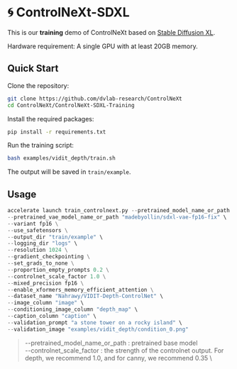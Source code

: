 # 🌀 ControlNeXt-SDXL

This is our **training** demo of ControlNeXt based on [Stable Diffusion XL](stabilityai/stable-diffusion-xl-base-1.0).

Hardware requirement: A single GPU with at least 20GB memory.

## Quick Start

Clone the repository:

```bash
git clone https://github.com/dvlab-research/ControlNeXt
cd ControlNeXt/ControlNeXt-SDXL-Training
```

Install the required packages:

```bash
pip install -r requirements.txt
```

Run the training script:

```bash
bash examples/vidit_depth/train.sh
```

The output will be saved in `train/example`.

## Usage

```python
accelerate launch train_controlnext.py --pretrained_model_name_or_path "stabilityai/stable-diffusion-xl-base-1.0" \
--pretrained_vae_model_name_or_path "madebyollin/sdxl-vae-fp16-fix" \
--variant fp16 \
--use_safetensors \
--output_dir "train/example" \
--logging_dir "logs" \
--resolution 1024 \
--gradient_checkpointing \
--set_grads_to_none \
--proportion_empty_prompts 0.2 \
--controlnet_scale_factor 1.0 \
--mixed_precision fp16 \
--enable_xformers_memory_efficient_attention \
--dataset_name "Nahrawy/VIDIT-Depth-ControlNet" \
--image_column "image" \
--conditioning_image_column "depth_map" \
--caption_column "caption" \
--validation_prompt "a stone tower on a rocky island" \
--validation_image "examples/vidit_depth/condition_0.png"
```

> --pretrained_model_name_or_path : pretrained base model \
> --controlnet_scale_factor : the strength of the controlnet output. For depth, we recommend 1.0, and for canny, we recommend 0.35 \

